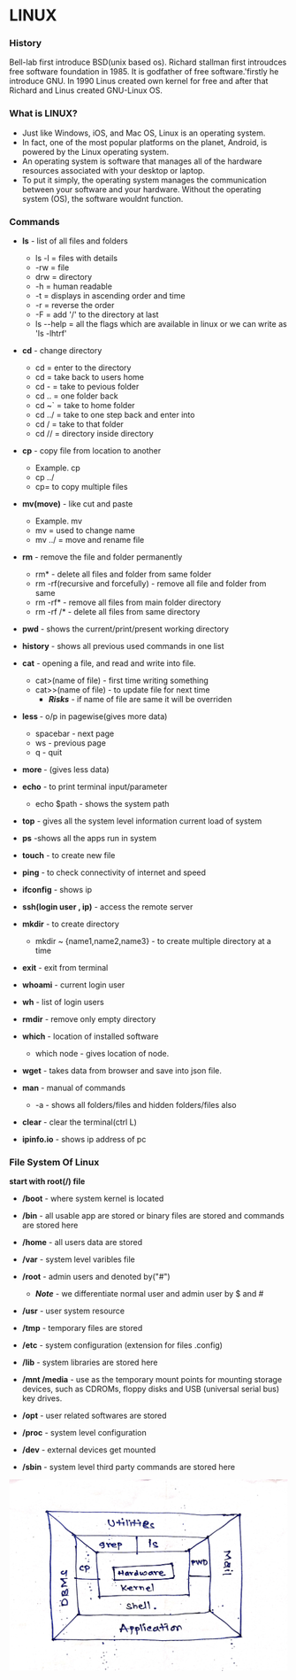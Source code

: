# **LINUX**

### **History**

Bell-lab first introduce BSD(unix based os). Richard stallman first introudces free software foundation in 1985. It is godfather of free software.'firstly he introduce GNU. In 1990 Linus created own kernel for free and after that Richard and Linus created GNU-Linux OS.

### **What is LINUX?**
- Just like Windows, iOS, and Mac OS, Linux is an operating system. 
- In fact, one of the most popular platforms on the planet, Android, is powered by the Linux operating system.
- An operating system is software that manages all of the hardware resources associated with your desktop or laptop.
- To put it simply, the operating system manages the communication between your software and your hardware. Without the operating system (OS), the software wouldnt function.

### **Commands**

- **ls**  -  list of all files and folders
	- ls -l = files with details
	- -rw = file
	- drw = directory
	- -h = human readable
	- -t = displays in ascending order and time
	- -r = reverse the order
	- -F = add '/' to the directory at 	last
	- ls --help = all the flags which are available in linux or we can write as 'ls -lhtrf'


- **cd** - change directory
	- cd<name> = enter to the 	directory
	- cd  = take back to users home
	- cd - = take to pevious 	folder
	- cd .. = one folder back
	- cd ~` = take to home folder
	- cd ../<name> = take to one step back and enter into <name>
	- cd /<name> = take to that folder
	- cd /<name1>/<name2> = directory inside directory

- **cp** -  copy file from location to another
    - Example. cp <source> <destination>
    - cp <source>../<destination>
	- cp<s1><s2><s3><d>= to copy multiple files
	 
	
- **mv(move)** - like cut and paste
    - Example. mv <current file> <destination>
	- mv <old name> <new name> = used to change name
	- mv <name1> ../<name2> = move and rename file

- **rm** -  remove the file and folder permanently
	- rm* -  delete all files and folder from same folder
	- rm -rf(recursive and forcefully) <directory> -  remove all file and folder from same 
	- rm -rf* - remove all files from main folder	directory
	- rm -rf <directory>/* - delete all files from same directory
	
- **pwd** - shows the current/print/present working directory
- **history** - shows all previous used commands in one list
- **cat** -  opening a file, and read and write into file.
	- cat>(name of file) - first time writing something
 	- cat>>(name of file) - to update file for next time
		- ***Risks*** - if name of file are same it will be overriden		
- **less <name>** - o/p in pagewise(gives more data)
	- spacebar - next page
	- ws - previous page
	- q - quit
- **more <name>** - (gives less data)
- **echo** - to print terminal input/parameter
	- echo $path - shows the system path 
- **top** - gives all the system level information current load of system
- **ps** -shows all the apps run in system
- **touch** - to create new file
- **ping** - to check connectivity of internet and speed
- **ifconfig** - shows ip
- **ssh(login user , ip)** - access the remote server
- **mkdir** - to create directory
	- mkdir ~ {name1,name2,name3} - to create multiple directory at a time
- **exit** - exit from terminal
- **whoami** - current login user
- **wh** - list of login users
- **rmdir** - remove only empty directory
- **which** - location of installed software
   - which node - gives location of node.
- **wget** - takes data from browser and save into json file.
- **man** - manual of commands
    - -a -  shows all folders/files and hidden folders/files also 
- **clear** -  clear the terminal(ctrl L)

- **ipinfo.io** - shows ip address of pc

### **File System Of Linux**

**start with root(/) file**

- **/boot** - where system kernel is located
- **/bin** - all usable app are stored or binary files are stored and commands are stored here
- **/home** - all users data are stored
- **/var** - system level varibles file
- **/root** - admin users and denoted by("#")
	- ***Note*** - we differentiate normal user and admin user by $ and #

- **/usr** - user system resource
- **/tmp** - temporary files are stored
- **/etc** - system configuration (extension for files .config)
- **/lib** - system libraries are stored here
- **/mnt /media** - use as the temporary mount points for mounting storage devices, such as CDROMs, floppy disks and USB (universal serial bus) key drives.
- **/opt** - user related softwares are stored
- **/proc** - system level configuration  
- **/dev** - external devices get mounted
- **/sbin** - system level third party commands are stored here




![Linux Architecture](\images\linux.jpg)